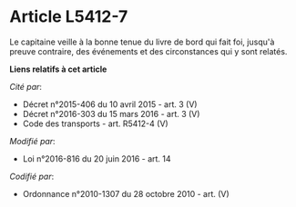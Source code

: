 # Article L5412-7

Le capitaine            veille à la bonne tenue du livre de bord qui fait foi, jusqu'à preuve contraire, des événements et
des circonstances qui y sont relatés.

**Liens relatifs à cet article**

_Cité par_:

  - Décret n°2015-406 du 10 avril 2015 - art. 3 (V)
  - Décret n°2016-303 du 15 mars 2016 - art. 3 (V)
  - Code des transports - art. R5412-4 (V)

_Modifié par_:

  - Loi n°2016-816 du 20 juin 2016 - art. 14

_Codifié par_:

  - Ordonnance n°2010-1307 du 28 octobre 2010 - art. (V)
